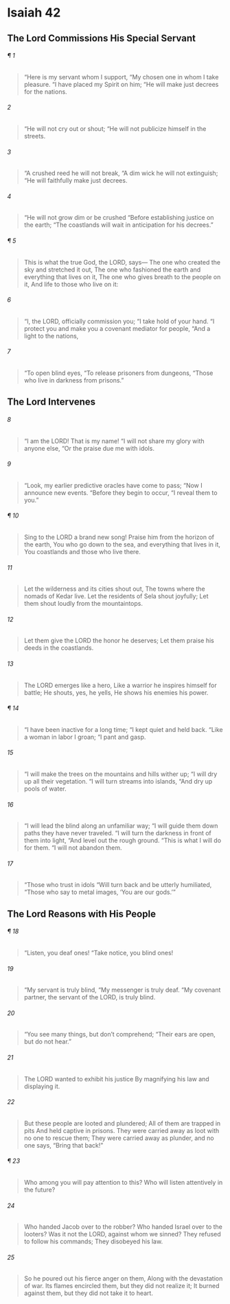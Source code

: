 # Isaiah 42
## The Lord Commissions His Special Servant
###### ¶ 1
> “Here is my servant whom I support,
> “My chosen one in whom I take pleasure.
> “I have placed my Spirit on him;
> “He will make just decrees for the nations.
###### 2
> “He will not cry out or shout;
> “He will not publicize himself in the streets.
###### 3
> “A crushed reed he will not break,
> “A dim wick he will not extinguish;
> “He will faithfully make just decrees.
###### 4
> “He will not grow dim or be crushed
> “Before establishing justice on the earth;
> “The coastlands will wait in anticipation for his decrees.”
###### ¶ 5
> This is what the true God, the LORD, says—
> The one who created the sky and stretched it out,
> The one who fashioned the earth and everything that lives on it,
> The one who gives breath to the people on it,
> And life to those who live on it:
###### 6
> “I, the LORD, officially commission you;
> “I take hold of your hand.
> “I protect you and make you a covenant mediator for people,
> “And a light to the nations,
###### 7
> “To open blind eyes,
> “To release prisoners from dungeons,
> “Those who live in darkness from prisons.”
## The Lord Intervenes
###### 8
> “I am the LORD! That is my name!
> “I will not share my glory with anyone else,
> “Or the praise due me with idols.
###### 9
> “Look, my earlier predictive oracles have come to pass;
> “Now I announce new events.
> “Before they begin to occur,
> “I reveal them to you.”
###### ¶ 10
> Sing to the LORD a brand new song!
> Praise him from the horizon of the earth,
> You who go down to the sea, and everything that lives in it,
> You coastlands and those who live there.
###### 11
> Let the wilderness and its cities shout out,
> The towns where the nomads of Kedar live.
> Let the residents of Sela shout joyfully;
> Let them shout loudly from the mountaintops.
###### 12
> Let them give the LORD the honor he deserves;
> Let them praise his deeds in the coastlands.
###### 13
> The LORD emerges like a hero,
> Like a warrior he inspires himself for battle;
> He shouts, yes, he yells,
> He shows his enemies his power.
###### ¶ 14
> “I have been inactive for a long time;
> “I kept quiet and held back.
> “Like a woman in labor I groan;
> “I pant and gasp.
###### 15
> “I will make the trees on the mountains and hills wither up;
> “I will dry up all their vegetation.
> “I will turn streams into islands,
> “And dry up pools of water.
###### 16
> “I will lead the blind along an unfamiliar way;
> “I will guide them down paths they have never traveled.
> “I will turn the darkness in front of them into light,
> “And level out the rough ground.
> “This is what I will do for them.
> “I will not abandon them.
###### 17
> “Those who trust in idols
> “Will turn back and be utterly humiliated,
> “Those who say to metal images, ‘You are our gods.’”
## The Lord Reasons with His People
###### ¶ 18
> “Listen, you deaf ones!
> “Take notice, you blind ones!
###### 19
> “My servant is truly blind,
> “My messenger is truly deaf.
> “My covenant partner, the servant of the LORD, is truly blind.
###### 20
> “You see many things, but don’t comprehend;
> “Their ears are open, but do not hear.”
###### 21
> The LORD wanted to exhibit his justice
> By magnifying his law and displaying it.
###### 22
> But these people are looted and plundered;
> All of them are trapped in pits
> And held captive in prisons.
> They were carried away as loot with no one to rescue them;
> They were carried away as plunder, and no one says, “Bring that back!”
###### ¶ 23
> Who among you will pay attention to this?
> Who will listen attentively in the future?
###### 24
> Who handed Jacob over to the robber?
> Who handed Israel over to the looters?
> Was it not the LORD, against whom we sinned?
> They refused to follow his commands;
> They disobeyed his law.
###### 25
> So he poured out his fierce anger on them,
> Along with the devastation of war.
> Its flames encircled them, but they did not realize it;
> It burned against them, but they did not take it to heart.
